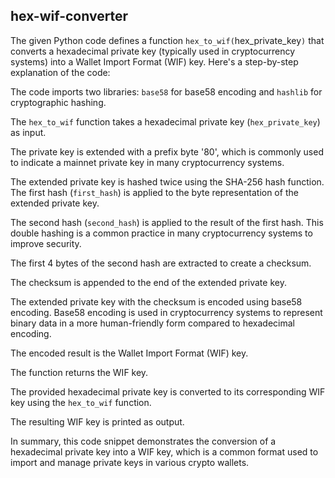 ## hex-wif-converter

The given Python code defines a function `hex_to_wif(`hex_private_key`)` that converts a hexadecimal private key (typically used in cryptocurrency systems) into a Wallet Import Format (WIF) key. Here's a step-by-step explanation of the code:

The code imports two libraries: `base58` for base58 encoding and `hashlib` for cryptographic hashing.

The `hex_to_wif` function takes a hexadecimal private key (`hex_private_key`) as input.

The private key is extended with a prefix byte '80', which is commonly used to indicate a mainnet private key in many cryptocurrency systems.

The extended private key is hashed twice using the SHA-256 hash function. The first hash (`first_hash`) is applied to the byte representation of the extended private key.

The second hash (`second_hash`) is applied to the result of the first hash. This double hashing is a common practice in many cryptocurrency systems to improve security.

The first 4 bytes of the second hash are extracted to create a checksum.

The checksum is appended to the end of the extended private key.

The extended private key with the checksum is encoded using base58 encoding. Base58 encoding is used in cryptocurrency systems to represent binary data in a more human-friendly form compared to hexadecimal encoding.

The encoded result is the Wallet Import Format (WIF) key.

The function returns the WIF key.

The provided hexadecimal private key is converted to its corresponding WIF key using the `hex_to_wif` function.

The resulting WIF key is printed as output.

In summary, this code snippet demonstrates the conversion of a hexadecimal private key into a WIF key, which is a common format used to import and manage private keys in various crypto wallets.
